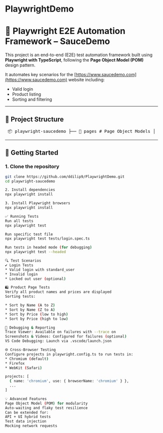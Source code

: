 # PlaywrightDemo

# 🧪 Playwright E2E Automation Framework – SauceDemo

This project is an end-to-end (E2E) test automation framework built using **Playwright with TypeScript**, following the **Page Object Model (POM)** design pattern.

It automates key scenarios for the [https://www.saucedemo.com](https://www.saucedemo.com) website including:
- Valid login
- Product listing
- Sorting and filtering

---

## 📁 Project Structure

<pre> 📦 playwright-saucedemo ├── 📁 pages # Page Object Models │ ├── LoginPage.ts │ └── ProductsPage.ts ├── 📁 tests # Test Specs │ ├── login.spec.ts │ └── product.spec.ts ├── 📁 utils # Utility Functions (optional) │ └── helpers.ts ├── 📁 .vscode # VS Code Configuration │ └── launch.json ├── playwright.config.ts # Playwright Configuration ├── tsconfig.json # TypeScript Configuration ├── package.json # Project Metadata & Scripts └── README.md # Project Documentation </pre>


---

## 🚀 Getting Started

### 1. Clone the repository
```bash
git clone https://github.com/ddilip9/PlaywrightDemo.git
cd playwright-saucedemo

2. Install dependencies
npx playwright install

3. Install Playwright browsers
npx playwright install

✅ Running Tests
Run all tests
npx playwright test

Run specific test file
npx playwright test tests/login.spec.ts

Run tests in headed mode (for debugging)
npx playwright test --headed

🔍 Test Scenarios
✔️ Login Tests
* Valid login with standard_user
* Invalid login
* Locked out user (optional)

🛍️ Product Page Tests
Verify all product names and prices are displayed
Sorting tests:

* Sort by Name (A to Z)
* Sort by Name (Z to A)
* Sort by Price (low to high)
* Sort by Price (high to low)

🧰 Debugging & Reporting
Trace Viewer: Available on failures with --trace on
Screenshots & Videos: Configured for failures (optional)
VS Code Debugging: Launch via .vscode/launch.json

🌐 Cross-Browser Testing
Configure projects in playwright.config.ts to run tests in:
* Chromium (default)
* Firefox
* WebKit (Safari)

projects: [
  { name: 'chromium', use: { browserName: 'chromium' } },
  ...
]

💡 Advanced Features
Page Object Model (POM) for modularity
Auto-waiting and flaky test resilience
Can be extended for:
API + UI hybrid tests
Test data injection
Mocking network requests
